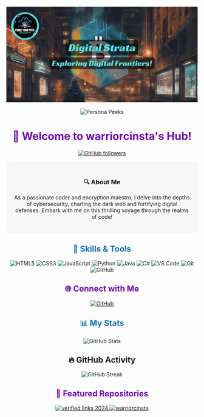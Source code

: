 <!-- Header -->
<p align="center">
  <a href="https://github.com/warriorcinsta">
    <img src="https://github.com/warriorcinsta/warriorcinsta/blob/main/Image.png">
  </a>
</p>

<!-- Persona Peeks -->
<p align="center">
  <img src="https://komarev.com/ghpvc/?username=warriorcinsta&label=Persona+Peeks&color=blue" alt="Persona Peeks">
</p>

<h1 align="center" style="color:#7109AA;">👋 Welcome to warriorcinsta's Hub!</h1>

<p align="center">
  <a href="https://github.com/warriorcinsta">
    <img src="https://img.shields.io/github/followers/warriorcinsta?label=Followers&style=social" alt="GitHub followers">
  </a>
</p>


<!-- Introduction -->
<div align="center" style="background-color:#F7F7F7; padding: 20px; border-radius: 10px;">
  <h3>🔍 About Me</h3>
  <p>As a passionate coder and encryption maestro, I delve into the depths of cybersecurity, charting the dark web and fortifying digital defenses. Embark with me on this thrilling voyage through the realms of code!</p>
</div>

<!-- Skills Highlight -->
<h2 align="center" style="color:#1572B6;">🔧 Skills & Tools</h2>
<p align="center">
  <!-- Languages -->
  <img src="https://img.shields.io/badge/HTML5-E34F26?style=flat-square&logo=html5&logoColor=white" alt="HTML5">
  <img src="https://img.shields.io/badge/CSS3-1572B6?style=flat-square&logo=css3&logoColor=white" alt="CSS3">
  <img src="https://img.shields.io/badge/JavaScript-F7DF1E?style=flat-square&logo=javascript&logoColor=black" alt="JavaScript">
  <img src="https://img.shields.io/badge/Python-3776AB?style=flat-square&logo=python&logoColor=white" alt="Python">
  <img src="https://img.shields.io/badge/Java-007396?style=flat-square&logo=java&logoColor=white" alt="Java">
  <img src="https://img.shields.io/badge/C%23-239120?style=flat-square&logo=c-sharp&logoColor=white" alt="C#">
  <!-- Tools -->
  <img src="https://img.shields.io/badge/VSCode-007ACC?style=flat-square&logo=visual-studio-code&logoColor=white" alt="VS Code">
  <img src="https://img.shields.io/badge/Git-F05032?style=flat-square&logo=git&logoColor=white" alt="Git">
  <img src="https://img.shields.io/badge/GitHub-181717?style=flat-square&logo=github&logoColor=white" alt="GitHub">
</p>

<!-- Social Media Links -->
<h2 align="center" style="color:#7109AA;">🌐 Connect with Me</h2>
<p align="center">
  <a href="https://github.com/warriorcinsta">
    <img src="https://img.shields.io/badge/GitHub-181717?style=flat-square&logo=github&logoColor=white" alt="GitHub">
  </a>
</p>

<!-- Dynamic Statistics -->
<h2 align="center" style="color:#1572B6;">📊 My Stats</h2>
<p align="center">
  <img src="https://github-readme-stats.vercel.app/api?username=warriorcinsta&show_icons=true&theme=vision-friendly-dark" alt="GitHub Stats">
</p>

<!-- GitHub Activity -->
<h2 align="center">🔥 GitHub Activity</h2>
<p align="center">
  <img src="https://github-readme-streak-stats.herokuapp.com/?user=warriorcinsta&theme=dark" alt="GitHub Streak">
</p>

<!-- Featured Repos -->
<h2 align="center" style="color:#7109AA;">🌟 Featured Repositories</h2>
<p align="center">
  <a href="https://github.com/warriorcinsta/verified-links-2024">
    <img src="https://github-readme-stats.vercel.app/api/pin/?username=warriorcinsta&repo=verified-links-2024&theme=vision-friendly-dark" alt="verified links 2024">
  </a>
  <a href="https://github.com/warriorcinsta/warriorcinsta">
    <img src="https://github-readme-stats.vercel.app/api/pin/?username=warriorcinsta&repo=warriorcinsta&theme=vision-friendly-dark" alt="warriorcinsta">
  </a>
</p>
